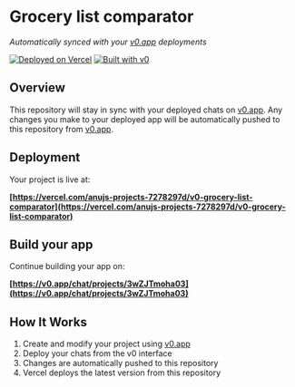 # Grocery list comparator

*Automatically synced with your [v0.app](https://v0.app) deployments*

[![Deployed on Vercel](https://img.shields.io/badge/Deployed%20on-Vercel-black?style=for-the-badge&logo=vercel)](https://vercel.com/anujs-projects-7278297d/v0-grocery-list-comparator)
[![Built with v0](https://img.shields.io/badge/Built%20with-v0.app-black?style=for-the-badge)](https://v0.app/chat/projects/3wZJTmoha03)

## Overview

This repository will stay in sync with your deployed chats on [v0.app](https://v0.app).
Any changes you make to your deployed app will be automatically pushed to this repository from [v0.app](https://v0.app).

## Deployment

Your project is live at:

**[https://vercel.com/anujs-projects-7278297d/v0-grocery-list-comparator](https://vercel.com/anujs-projects-7278297d/v0-grocery-list-comparator)**

## Build your app

Continue building your app on:

**[https://v0.app/chat/projects/3wZJTmoha03](https://v0.app/chat/projects/3wZJTmoha03)**

## How It Works

1. Create and modify your project using [v0.app](https://v0.app)
2. Deploy your chats from the v0 interface
3. Changes are automatically pushed to this repository
4. Vercel deploys the latest version from this repository
